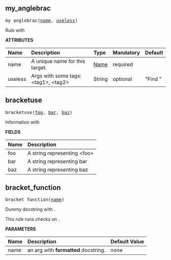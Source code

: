 <!-- Generated with Stardoc: http://skydoc.bazel.build -->

<a name="#my_anglebrac"></a>

## my_anglebrac

<pre>
my_anglebrac(<a href="#my_anglebrac-name">name</a>, <a href="#my_anglebrac-useless">useless</a>)
</pre>

Rule with <brackets>

**ATTRIBUTES**


| Name  | Description | Type | Mandatory | Default |
| :------------- | :------------- | :------------- | :------------- | :------------- |
| <a name="my_anglebrac-name"></a>name | A unique name for this target. | <a href="https://bazel.build/docs/build-ref.html#name">Name</a> | required |  |
| <a name="my_anglebrac-useless"></a>useless | Args with some tags: &lt;tag1&gt;, &lt;tag2&gt; | String | optional | "Find <brackets>" |


<a name="#bracketuse"></a>

## bracketuse

<pre>
bracketuse(<a href="#bracketuse-foo">foo</a>, <a href="#bracketuse-bar">bar</a>, <a href="#bracketuse-baz">baz</a>)
</pre>

Information with <brackets>

**FIELDS**


| Name  | Description |
| :------------- | :------------- |
| <a name="bracketuse-foo"></a>foo | A string representing &lt;foo&gt; |
| <a name="bracketuse-bar"></a>bar | A string representing bar |
| <a name="bracketuse-baz"></a>baz | A string representing baz |


<a name="#bracket_function"></a>

## bracket_function

<pre>
bracket_function(<a href="#bracket_function-name">name</a>)
</pre>

Dummy docstring with <brackets>.

This rule runs checks on <angle brackets>.


**PARAMETERS**


| Name  | Description | Default Value |
| :------------- | :------------- | :------------- |
| <a name="bracket_function-name"></a>name | an arg with **formatted** docstring. |  none |


